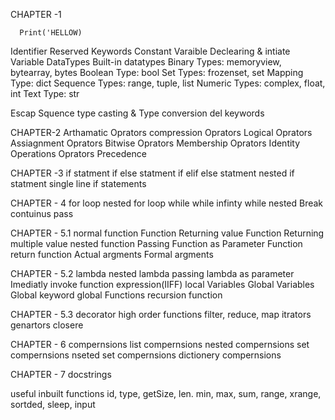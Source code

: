 CHAPTER -1 

```
  Print('HELLOW)
```

Identifier
    Reserved Keywords
    Constant
    Varaible
    Declearing & intiate Variable
    DataTypes
    Built-in datatypes
       Binary Types: memoryview, bytearray, bytes
       Boolean Type: bool
       Set Types: frozenset, set
       Mapping Type: dict
       Sequence Types: range, tuple, list
       Numeric Types: complex, float, int
       Text Type: str
   
   Escap Squence
   type casting & Type conversion
   del keywords


CHAPTER-2
   Arthamatic Oprators
   compression Oprators
   Logical Oprators
   Assiagnment Oprators
   Bitwise Oprators
   Membership Oprators
   Identity Operations
   Oprators Precedence


CHAPTER -3 
   if statment
   if else statment
   if elif else statment
   nested if statment
   single line if statements

CHAPTER - 4
   for loop
   nested for loop
   while
   while infinty
   while nested
   Break
   contuinus
   pass

CHAPTER - 5.1
   normal function
   Function Returning value
   Function Returning multiple value
   nested function
   Passing Function as Parameter
   Function return function
   Actual argments
   Formal argments

CHAPTER - 5.2
   lambda
   nested lambda
   passing lambda as parameter 
   Imediatly invoke function expression(IIFF)
   local Variables
   Global Variables
   Global keyword
   global Functions
   recursion function


CHAPTER - 5.3
   decorator
   high order functions
      filter,
      reduce,
      map
   itrators
   genartors
   closere

CHAPTER - 6
   compernsions
     list compernsions
        nested compernsions
     set compernsions
       nseted set compernsions
     dictionery compernsions

CHAPTER - 7
    docstrings


useful inbuilt functions
id, type, getSize, len. min, max, sum, range, xrange, sortded, sleep, input



